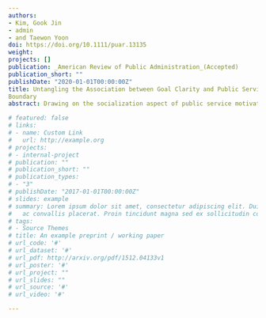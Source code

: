 ```yaml
---
authors:
- Kim, Gook Jin
- admin
- and Taewon Yoon
doi: https://doi.org/10.1111/puar.13135
weight: 
projects: []
publication: _American Review of Public Administration_(Accepted)
publication_short: ""
publishDate: "2020-01-01T00:00:00Z"
title: Untangling the Association between Goal Clarity and Public Service Motivation with the Moderating Role of Value Congruence
Boundary
abstract: Drawing on the socialization aspect of public service motivation (PSM) and the internalization process of organizational values, this study empirically tests the argument that goal clarity leads to higher PSM, with a specific focus on the moderating role of value congruence between them. Using data from 4,133 Korean public employees in the 2021 Public Employee Perception Survey, the current study finds that individuals' perception of goal clarity generally has a positive relationship with their PSM, especially among those who have high individual-organization value congruence. We also discovered that certain matched levels of both goal clarity and value congruence are crucial for the positive relationship between clear goal perception and PSM to exist. This study concludes that the relationship between goal clarity and PSM is not straightforward, but instead follows a U-shaped pattern, characterized by a decrease followed by an increase. This implies that perceiving clearer goals may have a demotivating effect on some employees; those with relatively low levels of goal clarity and, therefore, low goal congruence (i.e., lack of internalization of clear organizational goals) would instead be demotivated as they perceive clearer goals. 

# featured: false
# links:
# - name: Custom Link
#   url: http://example.org
# projects:
# - internal-project
# publication: ""
# publication_short: ""
# publication_types:
# - "3"
# publishDate: "2017-01-01T00:00:00Z"
# slides: example
# summary: Lorem ipsum dolor sit amet, consectetur adipiscing elit. Duis posuere tellus
#   ac convallis placerat. Proin tincidunt magna sed ex sollicitudin condimentum.
# tags:
# - Source Themes
# title: An example preprint / working paper
# url_code: '#'
# url_dataset: '#'
# url_pdf: http://arxiv.org/pdf/1512.04133v1
# url_poster: '#'
# url_project: ""
# url_slides: ""
# url_source: '#'
# url_video: '#'

---
```

